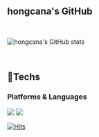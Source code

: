 ## hongcana's GitHub

<br>

![hongcana's GitHub stats](https://github-readme-stats.vercel.app/api?username=hongcana&show_icons=true&theme=github_dark)

<br>



## 💪Techs
### Platforms & Languages

<img src="https://img.shields.io/badge/Python-red?style=flat&logo=Python&logoColor={3776AB}"/> <img src="https://img.shields.io/badge/Scikit_Learn-blue?style=flat&logo=Scikit-Learn&logoColor=F7931E"/>

[![Hits](https://hits.seeyoufarm.com/api/count/incr/badge.svg?url=https%3A%2F%2Fgithub.com%2Fhongcana&count_bg=%231980FC&title_bg=%23555555&icon=&icon_color=%23E7E7E7&title=hits&edge_flat=false)](https://hits.seeyoufarm.com)

<!--
**hongcana/hongcana** is a ✨ _special_ ✨ repository because its `README.md` (this file) appears on your GitHub profile.

Here are some ideas to get you started:

- 🔭 I’m currently working on ...
- 🌱 I’m currently learning ...
- 👯 I’m looking to collaborate on ...
- 🤔 I’m looking for help with ...
- 💬 Ask me about ...
- 📫 How to reach me: ...
- 😄 Pronouns: ...
- ⚡ Fun fact: ...
-->
